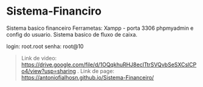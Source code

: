 # Sistema-Financiro
 Sistema basico financeiro 
 Ferrametas: Xampp - porta 3306 phpmyadmin e config do usuario.
 Sistema basico de fluxo de caixa.
 
 login: root.root
 senha: root@10

 > Link de video: https://drive.google.com/file/d/1OQqkhuRHJ8eclTtrSVQvbSeSXCslCPo4/view?usp=sharing
 . 
 > Link de page: https://antoniofialhosn.github.io/Sistema-Financeiro/


